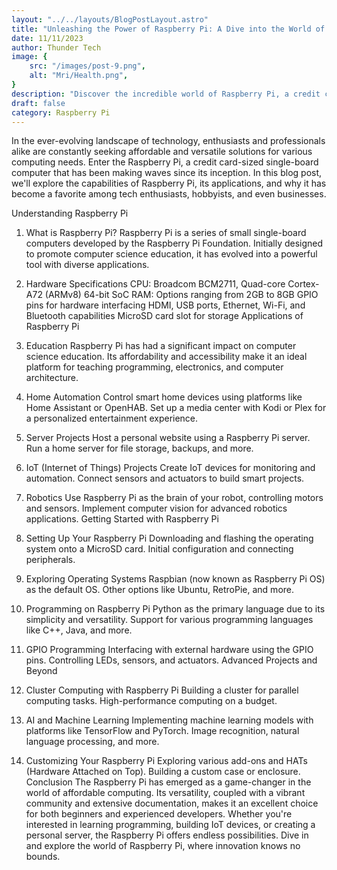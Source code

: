 ```yaml
---
layout: "../../layouts/BlogPostLayout.astro"
title: "Unleashing the Power of Raspberry Pi: A Dive into the World of Affordable Computing"
date: 11/11/2023
author: Thunder Tech
image: {
    src: "/images/post-9.png",
    alt: "Mri/Health.png",
}
description: "Discover the incredible world of Raspberry Pi, a credit card-sized powerhouse that transcends its size. In this tech blog, we unravel the potential of Raspberry Pi, exploring its hardware capabilities and diverse applications. From education to home automation, server projects, IoT experiments, and robotics, the possibilities are limitless. Learn how to set up your Raspberry Pi, delve into programming, and embark on advanced projects like cluster computing and AI applications. Join the community of tech enthusiasts who have embraced Raspberry Pi for its affordability, versatility, and the endless opportunities it brings to the world of computing. Welcome to the realm of Raspberry Pi – where innovation meets accessibility."
draft: false
category: Raspberry Pi
---
```


In the ever-evolving landscape of technology, enthusiasts and professionals alike are constantly seeking affordable and versatile solutions for various computing needs. Enter the Raspberry Pi, a credit card-sized single-board computer that has been making waves since its inception. In this blog post, we'll explore the capabilities of Raspberry Pi, its applications, and why it has become a favorite among tech enthusiasts, hobbyists, and even businesses.

Understanding Raspberry Pi
1. What is Raspberry Pi?
Raspberry Pi is a series of small single-board computers developed by the Raspberry Pi Foundation. Initially designed to promote computer science education, it has evolved into a powerful tool with diverse applications.

1. Hardware Specifications
CPU: Broadcom BCM2711, Quad-core Cortex-A72 (ARMv8) 64-bit SoC
RAM: Options ranging from 2GB to 8GB
GPIO pins for hardware interfacing
HDMI, USB ports, Ethernet, Wi-Fi, and Bluetooth capabilities
MicroSD card slot for storage
Applications of Raspberry Pi
1. Education
Raspberry Pi has had a significant impact on computer science education. Its affordability and accessibility make it an ideal platform for teaching programming, electronics, and computer architecture.

1. Home Automation
Control smart home devices using platforms like Home Assistant or OpenHAB.
Set up a media center with Kodi or Plex for a personalized entertainment experience.
1. Server Projects
Host a personal website using a Raspberry Pi server.
Run a home server for file storage, backups, and more.
1. IoT (Internet of Things) Projects
Create IoT devices for monitoring and automation.
Connect sensors and actuators to build smart projects.
1. Robotics
Use Raspberry Pi as the brain of your robot, controlling motors and sensors.
Implement computer vision for advanced robotics applications.
Getting Started with Raspberry Pi
1. Setting Up Your Raspberry Pi
Downloading and flashing the operating system onto a MicroSD card.
Initial configuration and connecting peripherals.
1. Exploring Operating Systems
Raspbian (now known as Raspberry Pi OS) as the default OS.
Other options like Ubuntu, RetroPie, and more.
1. Programming on Raspberry Pi
Python as the primary language due to its simplicity and versatility.
Support for various programming languages like C++, Java, and more.
1. GPIO Programming
Interfacing with external hardware using the GPIO pins.
Controlling LEDs, sensors, and actuators.
Advanced Projects and Beyond
1. Cluster Computing with Raspberry Pi
Building a cluster for parallel computing tasks.
High-performance computing on a budget.
1. AI and Machine Learning
Implementing machine learning models with platforms like TensorFlow and PyTorch.
Image recognition, natural language processing, and more.
1. Customizing Your Raspberry Pi
Exploring various add-ons and HATs (Hardware Attached on Top).
Building a custom case or enclosure.
Conclusion
The Raspberry Pi has emerged as a game-changer in the world of affordable computing. Its versatility, coupled with a vibrant community and extensive documentation, makes it an excellent choice for both beginners and experienced developers. Whether you're interested in learning programming, building IoT devices, or creating a personal server, the Raspberry Pi offers endless possibilities. Dive in and explore the world of Raspberry Pi, where innovation knows no bounds.